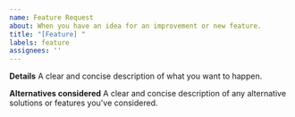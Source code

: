 ```yaml
---
name: Feature Request
about: When you have an idea for an improvement or new feature.
title: "[Feature] "
labels: feature
assignees: ''
---
```


**Details**
A clear and concise description of what you want to happen.

**Alternatives considered**
A clear and concise description of any alternative solutions or features you've considered.
